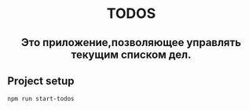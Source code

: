 
<h1 align="center">TODOS</h1>
<h2 align="center">



**Это приложение,позволяющее управлять текущим списком дел.** <br>



## Project setup

```
npm run start-todos
```